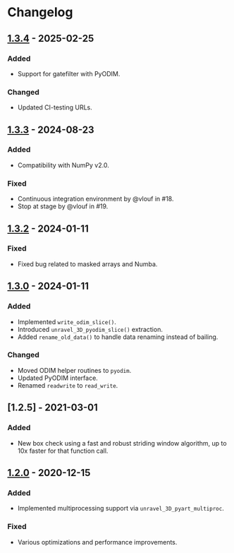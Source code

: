 # Changelog

## [1.3.4](https://github.com/vlouf/dealias/releases/tag/v1.3.4) - 2025-02-25
### Added
- Support for gatefilter with PyODIM.

### Changed
- Updated CI-testing URLs.

## [1.3.3](https://github.com/vlouf/dealias/releases/tag/v1.3.3) - 2024-08-23
### Added
- Compatibility with NumPy v2.0.

### Fixed
- Continuous integration environment by @vlouf in #18.
- Stop at stage by @vlouf in #19.

## [1.3.2](https://github.com/vlouf/dealias/releases/tag/v1.3.2) - 2024-01-11
### Fixed
- Fixed bug related to masked arrays and Numba.

## [1.3.0](https://github.com/vlouf/dealias/releases/tag/v0.0.1-beta) - 2024-01-11
### Added
- Implemented `write_odim_slice()`.
- Introduced `unravel_3D_pyodim_slice()` extraction.
- Added `rename_old_data()` to handle data renaming instead of bailing.

### Changed
- Moved ODIM helper routines to `pyodim`.
- Updated PyODIM interface.
- Renamed `readwrite` to `read_write`.

## [1.2.5] - 2021-03-01
### Added
- New box check using a fast and robust striding window algorithm, up to 10x faster for that function call.

## [1.2.0](https://github.com/vlouf/dealias/releases/tag/v1.2.0) - 2020-12-15
### Added
- Implemented multiprocessing support via `unravel_3D_pyart_multiproc`.

### Fixed
- Various optimizations and performance improvements.
